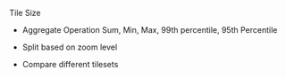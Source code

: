 

Tile Size
- Aggregate Operation Sum, Min, Max, 99th percentile, 95th Percentile 
- Split based on zoom level 

- Compare different tilesets 


